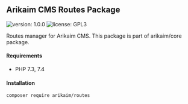 ## Arikaim CMS Routes Package
![version: 1.0.0](https://img.shields.io/github/release/arikaim/routes.svg)
![license: GPL3](https://img.shields.io/badge/License-GPLv3-blue.svg)

Routes manager for Arikaim CMS.
This package is part of arikaim/core package.


#### Requirements 
  * PHP 7.3, 7.4


#### Installation

```sh
composer require arikaim/routes
```
